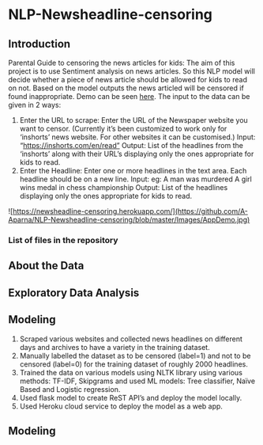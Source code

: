 # NLP-Newsheadline-censoring
## Introduction
Parental Guide to censoring the news articles for kids: The aim of this project is to use Sentiment analysis on news articles. So this NLP model will decide whether a piece of news article should be allowed for kids to read on not. Based on the model outputs the news articled will be censored if found inappropriate. 
Demo can be seen [here](https://newsheadline-censoring.herokuapp.com/).
The input to the data can be given in 2 ways:
1)	Enter the URL to scrape: Enter the URL of the Newspaper website you want to censor. (Currently it’s been customized to work only for ‘inshorts’ news website. For other websites it can be customised.)
Input: “https://inshorts.com/en/read”
Output: List of the headlines from the ‘inshorts’ along with their URL’s displaying only the ones appropriate for kids to read.
2)	Enter the Headline: Enter one or more headlines in the text area. Each headline should be on a new line.
Input: eg: A man was murdered
	    A girl wins medal in chess championship 
Output: List of the headlines displaying only the ones appropriate for kids to read.

![https://newsheadline-censoring.herokuapp.com/](https://github.com/A-Aparna/NLP-Newsheadline-censoring/blob/master/Images/AppDemo.jpg)

### List of files in the repository

## About the Data

## Exploratory Data Analysis

## Modeling
1) Scraped various websites and collected news headlines on different days and archives to have a variety in the training dataset.
2) Manually labelled the dataset as to be censored (label=1) and not to be censored (label=0) for the training dataset of roughly 2000 headlines.
3) Trained the data on various models using NLTK library using various methods: TF-IDF, Skipgrams and used ML models: Tree classifier, Naïve Based and Logistic regression.
4) Used flask model to create ReST API’s and deploy the model locally.
5) Used Heroku cloud service to deploy the model as a web app.


## Modeling
